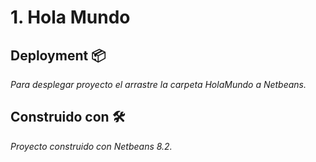 # 1. Hola Mundo

## Deployment 📦

_Para desplegar proyecto el arrastre la carpeta HolaMundo a Netbeans._

## Construido con 🛠️

_Proyecto construido con Netbeans 8.2._